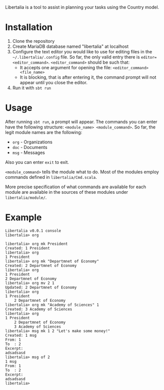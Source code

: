 Libertalia is a tool to assist in planning your tasks using the Country model.

# Installation
1. Clone the repository
2. Create MariaDB database named "libertalia" at localhost
3. Configure the text editor you would like to use for editing files in the `~/.libertalia/.config` file. So far, the only valid entry there is `editor=<editor_command>`.
  `<editor_command>` should be such that:
    - It accepts one argument for opening the file: `<editor_command> <file_name>`
    - It is blocking, that is after entering it, the command prompt will not appear until you close the editor.
4. Run it with `sbt run`

# Usage
After running `sbt run`, a prompt will appear. The commands you can enter have the following structure: `<module_name> <module_command>`. So far, the legit module names are the following:

- `org` - Organizations
- `doc` - Documents
- `msg` - Messages

Also you can enter `exit` to exit.

`<module_command>` tells the module what to do. Most of the modules employ commands defined in `libertalia/Cmd.scala`.

More precise specification of what commands are available for each module are available in the sources of these modules under `libertalia/module/`.

# Example
```
Libertalia v0.0.1 console
libertalia> org

libertalia> org mk President
Created: 1 President
libertalia> org
1 President
libertalia> org mk "Departmnet of Economy"
Created: 2 Departmnet of Economy
libertalia> org
1 President
2 Departmnet of Economy
libertalia> org mv 2 1
Updated: 2 Departmnet of Economy
libertalia> org
1 President
    2 Departmnet of Economy
libertalia> org mk "Academy of Sciences" 1
Created: 3 Academy of Sciences
libertalia> org
1 President
    2 Departmnet of Economy
    3 Academy of Sciences
libertalia> msg mk 1 2 "Let's make some money!"
Created: 1 msg
From: 1
To  : 2
Excerpt:
adsadsasd
libertalia> msg of 2
1 msg
From: 1
To  : 2
Excerpt:
adsadsasd
libertalia>
```

